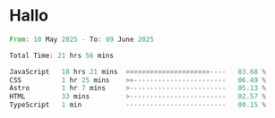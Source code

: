 # Hallo
<!--START_SECTION:waka-->

```rust
From: 10 May 2025 - To: 09 June 2025

Total Time: 21 hrs 56 mins

JavaScript   18 hrs 21 mins  >>>>>>>>>>>>>>>>>>>>>----   83.68 %
CSS          1 hr 25 mins    >>-----------------------   06.49 %
Astro        1 hr 7 mins     >------------------------   05.13 %
HTML         33 mins         >------------------------   02.57 %
TypeScript   1 min           -------------------------   00.15 %
```

<!--END_SECTION:waka-->

